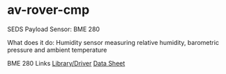 # av-rover-cmp

SEDS Payload Sensor: BME 280 

What does it do: Humidity sensor measuring relative humidity, barometric pressure and ambient temperature

BME 280 Links
<a href="Humidity sensor measuring relative humidity, barometric pressure and ambient temperature">Library/Driver</a>
<a href="https://cdn-learn.adafruit.com/assets/assets/000/115/588/original/bst-bme280-ds002.pdf?1664822559">Data Sheet</a>